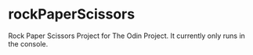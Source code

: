 # rockPaperScissors
Rock Paper Scissors Project for The Odin Project. It currently only runs in the console.
